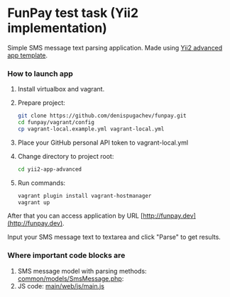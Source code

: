 # FunPay test task (Yii2 implementation)

Simple SMS message text parsing application. Made using [Yii2 advanced app template](https://github.com/yiisoft/yii2-app-advanced).

### How to launch app

1. Install virtualbox and vagrant.
2. Prepare project:

    ```bash
    git clone https://github.com/denispugachev/funpay.git
    cd funpay/vagrant/config
    cp vagrant-local.example.yml vagrant-local.yml
    ```
    
3. Place your GitHub personal API token to vagrant-local.yml 
4. Change directory to project root:

    ```bash
    cd yii2-app-advanced
    ```
    
5. Run commands:
   
    ```bash
    vagrant plugin install vagrant-hostmanager
    vagrant up
    ```
    
After that you can access application by URL [http://funpay.dev](http://funpay.dev).

Input your SMS message text to textarea and click "Parse" to get results.
        

### Where important code blocks are 

1. SMS message model with parsing methods: [common/models/SmsMessage.php](common/models/SmsMessage.php):
2. JS code: [main/web/js/main.js](main/web/js/main.js)